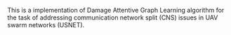 This is a implementation of Damage Attentive Graph Learning algorithm for the task of addressing communication network split (CNS) issues in UAV swarm networks (USNET).
